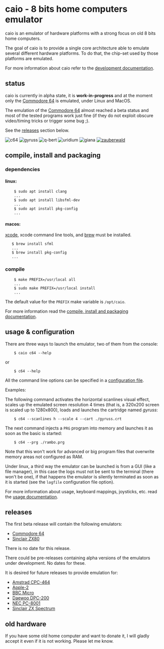 # caio - 8 bits home computers emulator

caio is an emulator of hardware platforms with a strong focus on old 8 bits
home computers.

The goal of caio is to provide a single core architecture able to emulate
several different hardware platforms. To do that, the chip-set used by those
platforms are emulated.

For more information about caio refer to the
[development documentation](doc/devel.md).


## status

caio is currently in alpha state, it is **work-in-progress** and at the
moment only the [Commodore 64](https://en.wikipedia.org/wiki/Commodore_64)
is emulated, under Linux and MacOS.

The emulation of the
[Commodore 64](https://en.wikipedia.org/wiki/Commodore_64) almost reached a
beta status and most of the tested programs work just fine (if they do not
exploit obscure video/timing tricks or trigger some bug ;).

See the [releases](#releases) section below.

![c64](images/c64.gif "caio c64")
![gyruss](images/gyruss.gif "Gyruss")
![q-bert](images/q-bert.gif "Q*Bert")
![uridium](images/uridium.gif "Uridium")
![giana](images/giana.gif "Great Giana Sisters")
[![zauberwald](images/zauberwald.png "Zauberwald")](https://csdb.dk/release/?id=188005)


## compile, install and packaging

### dependencies

#### linux:

```
    $ sudo apt install clang
    ...
    $ sudo apt install libsfml-dev
    ...
    $ sudo apt install pkg-config
    ...
```

#### macos:

[xcode](https://developer.apple.com/xcode), xcode command line tools, and
[brew](https://brew.sh) must be installed.

```
   $ brew install sfml
   ...
   $ brew install pkg-config
   ...
```

### compile

```
    $ make PREFIX=/usr/local all
    ...
    $ sudo make PREFIX=/usr/local install
    ...
```

The default value for the `PREFIX` make variable is `/opt/caio`.

For more information read the
[compile, install and packaging documentation](doc/compile.md).


## usage & configuration

There are three ways to launch the emulator, two of them from the console:

```
    $ caio c64 --help
```
or

```
    $ c64 --help
```

All the command line options can be specified in a
[configuration file](src/main/caio.conf).

Examples:

The following command activates the horizontal scanlines visual effect, scales
up the emulated screen resolution 4 times (that is, a 320x200 screen is scaled
up to 1280x800), loads and launches the cartridge named *gyruss*:

```
    $ c64 --scanlines h --scale 4 --cart ./gyruss.crt
```

The next command injects a `PRG` program into memory and launches it as soon
as the basic is started:

```
    $ c64 --prg ./rambo.prg
```

Note that this won't work for advanced or big program files that overwrite
memory areas not configured as RAM.

Under linux, a third way the emulator can be launched is from a GUI
(like a file manager), in this case the logs must not be sent to the terminal
(there won't be one), if that happens the emulator is silently terminated as
soon as it is started (see the `logfile` configuration file option).

For more information about usage, keyboard mappings, joysticks, etc. read the
[usage documentation](doc/usage.md).


## releases

The first beta release will contain the following emulators:

* [Commodore 64](https://en.wikipedia.org/wiki/Commodore_64)
* [Sinclair ZX80](https://en.wikipedia.org/wiki/ZX80)

There is no date for this release.

There could be pre-releases containing alpha versions of the emulators under
development. No dates for these.

It is desired for future releases to provide emulation for:

* [Amstrad CPC-464](https://en.wikipedia.org/wiki/Amstrad_CPC_464)
* [Apple-2](https://en.wikipedia.org/wiki/Apple_II)
* [BBC Micro](https://en.wikipedia.org/wiki/BBC_Micro)
* [Daewoo DPC-200](https://www.msx.org/wiki/Daewoo_DPC-200)
* [NEC PC-8001](https://en.wikipedia.org/wiki/PC-8000_series#PC-8001)
* [Sinclair ZX Spectrum](https://en.wikipedia.org/wiki/ZX_Spectrum)


## old hardware

If you have some old home computer and want to donate it, I will gladly accept
it even if it is not working. Please let me know.

